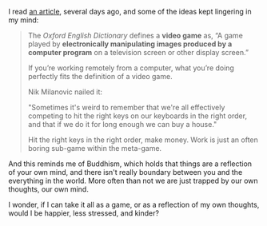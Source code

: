 I read [an article](https://www.notboring.co/p/the-great-online-game), several days ago, and some of the ideas kept lingering in my mind: 

> The *Oxford English Dictionary* defines a **video game** as, “A game played by **electronically manipulating images produced by a computer program** on a television screen or other display screen.”
>
> If you’re working remotely from a computer, what you’re doing perfectly fits the definition of a video game. 
>
> Nik Milanovic nailed it:
>
> "Sometimes it's weird to remember that we're all effectively competing to hit the right keys on our keyboards in the right order, and that if we do it for long enough we can buy a house."
>
> Hit the right keys in the right order, make money. Work is just an often boring sub-game within the meta-game.

And this reminds me of Buddhism, which holds that things are a reflection of your own mind, and there isn't really boundary between you and the everything in the world. More often than not we are just trapped by our own thoughts, our own mind.

I wonder, if I can take it all as a game, or as a reflection of my own thoughts, would I be happier, less stressed, and kinder? 
